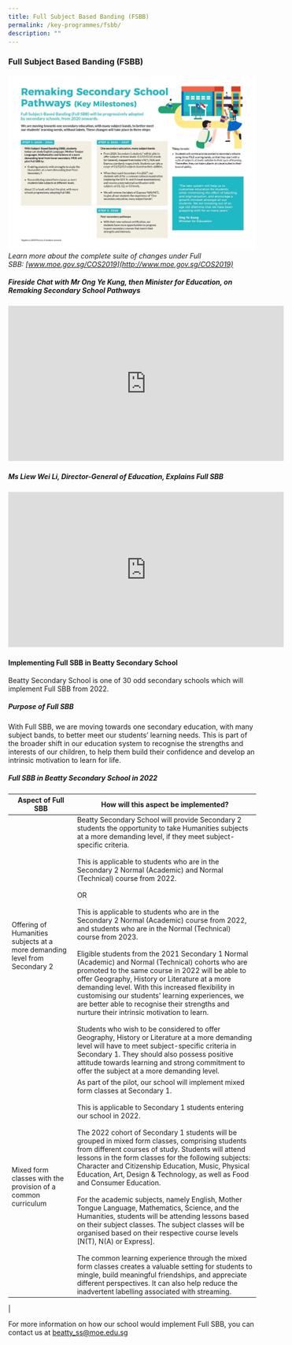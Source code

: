 ```yaml
---
title: Full Subject Based Banding (FSBB)
permalink: /key-programmes/fsbb/
description: ""
---
```

### **Full Subject Based Banding (FSBB)**
![](/images/Remaking%20Secondary%20School%20Pathways.jpg)
_Learn more about the complete suite of changes under Full SBB: [www.moe.gov.sg/COS2019](http://www.moe.gov.sg/COS2019)_

##### **Fireside Chat with Mr Ong Ye Kung, then Minister for Education, on Remaking Secondary School Pathways**
<iframe width="560" height="315" src="https://www.youtube.com/embed/cDwxt1fXLbk" title="Fireside Chat with Minister Ong on Remaking Secondary School Pathways" frameborder="0" allow="accelerometer; autoplay; clipboard-write; encrypted-media; gyroscope; picture-in-picture" allowfullscreen></iframe>

##### **Ms Liew Wei Li, Director-General of Education, Explains Full SBB**
<iframe width="560" height="315" src="https://www.youtube.com/embed/qTew7GF4NLs" title="[Learn for Life Stories] Mothership – Expert Explains: Full Subject-Based Banding" frameborder="0" allow="accelerometer; autoplay; clipboard-write; encrypted-media; gyroscope; picture-in-picture" allowfullscreen></iframe>

#### **Implementing Full SBB in Beatty Secondary School**
Beatty Secondary School is one of 30 odd secondary schools which will implement Full SBB from 2022.

##### **Purpose of Full SBB**
With Full SBB, we are moving towards one secondary education, with many subject bands, to better meet our students’ learning needs. This is part of the broader shift in our education system to recognise the strengths and interests of our children, to help them build their confidence and develop an intrinsic motivation to learn for life.

##### **Full SBB in Beatty Secondary School in 2022**

| Aspect of Full SBB | How will this aspect be implemented? |
|---|---|
| Offering of Humanities subjects at a more demanding level from Secondary 2 | Beatty Secondary School will provide Secondary 2 students the opportunity to take Humanities subjects at a more demanding level, if they meet subject-specific criteria.<br><br>This is applicable to students who are in the Secondary 2 Normal (Academic) and Normal (Technical) course from 2022.<br><br>OR<br><br>This is applicable to students who are in the Secondary 2 Normal (Academic) course from 2022, and students who are in the Normal (Technical) course from 2023.<br><br>Eligible students from the 2021 Secondary 1 Normal (Academic) and Normal (Technical) cohorts who are promoted to the same course in 2022 will be able to offer Geography, History or Literature at a more demanding level. With this increased flexibility in customising our students’ learning experiences, we are better able to recognise their strengths and nurture their intrinsic motivation to learn.<br><br>Students who wish to be considered to offer Geography, History or Literature at a more demanding level will have to meet subject-specific criteria in Secondary 1. They should also possess positive attitude towards learning and strong commitment to offer the subject at a more demanding level.<br>  |
| Mixed form classes with the provision of a common curriculum | As part of the pilot, our school will implement mixed form classes at Secondary 1.<br><br>This is applicable to Secondary 1 students entering our school in 2022.<br><br>The 2022 cohort of Secondary 1 students will be grouped in mixed form classes, comprising students from different courses of study. Students will attend lessons in the form classes for the following subjects: Character and Citizenship Education, Music, Physical Education, Art, Design & Technology, as well as Food and Consumer Education.<br><br>For the academic subjects, namely English, Mother Tongue Language, Mathematics, Science, and the Humanities, students will be attending lessons based on their subject classes.  The subject classes will be organised based on their respective course levels [N(T), N(A) or Express].<br><br>The common learning experience through the mixed form classes creates a valuable setting for students to mingle, build meaningful friendships, and appreciate different perspectives. It can also help reduce the inadvertent labelling associated with streaming. |
|

For more information on how our school would implement Full SBB, you can contact us at [beatty\_ss@moe.edu.sg](mailto:beatty_ss@moe.edu.sg)
